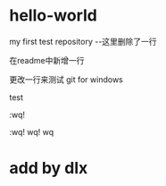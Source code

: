 # hello-world
my first test repository
                --这里删除了一行


在readme中新增一行

更改一行来测试 git for windows


test














:wq!















:wq!
wq!
wq
# add by dlx
